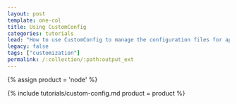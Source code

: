 ```yaml
---
layout: post
template: one-col
title: Using CustomConfig
categories: tutorials
lead: "How to use CustomConfig to manage the configuration files for application components"
legacy: false
tags: ["customization"]
permalink: /:collection/:path:output_ext
---
```


{% assign product = 'node' %}

{% include tutorials/custom-config.md product = product %}
